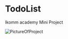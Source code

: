 # TodoList
Ikomm academy Mini Project

![PictureOfProject](https://user-images.githubusercontent.com/33534832/164428154-fad42fdf-e573-47ee-9921-4ea01c441c76.png)




